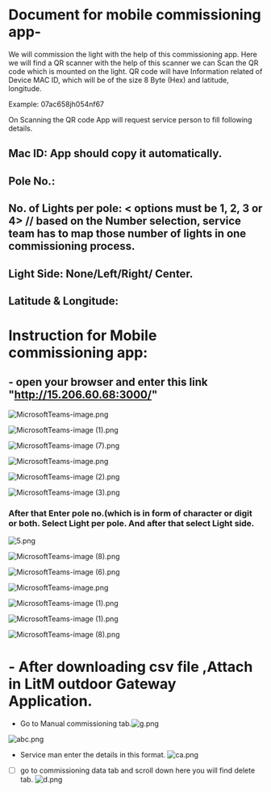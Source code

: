 # **Document for mobile commissioning app-**

We will commission the light with the help of this commissioning app. Here we will find a QR scanner with the help of this scanner we can Scan the QR code  which is mounted on the light.
 QR code will have Information related of Device MAC ID, which will be of the size 8 Byte (Hex) and latitude, longitude.  

Example: 07ac658jh054nf67

On Scanning the QR code App will request service person to fill following details. 	

## Mac ID: <No need to fill> App should copy it automatically.

## Pole No.: <Service person will fill> 

## No. of Lights per pole: < options must be 1, 2, 3 or 4> // based on the Number selection, service team has to map those number of lights in one commissioning process.

## Light Side: <Direction of light on particular light>   None/Left/Right/ Center.

## Latitude & Longitude:  <This app will detect automatically using GPS>

#  **Instruction for Mobile commissioning app:**
## - open your browser and enter this link "http://15.206.60.68:3000/"






![MicrosoftTeams-image.png](/.attachments/MicrosoftTeams-image-c2fbb1bc-db02-4185-9752-7017465ea549.png)





![MicrosoftTeams-image (1).png](/.attachments/MicrosoftTeams-image%20(1)-e3aead73-be14-487d-81b4-c56d4e973a24.png)










![MicrosoftTeams-image (7).png](/.attachments/MicrosoftTeams-image%20(7)-d66a1bc9-738c-4251-8555-d6be341a1277.png)






![MicrosoftTeams-image.png](/.attachments/MicrosoftTeams-image-0568642c-e4d7-4d5c-96d0-18d6ba933ca2.png)





![MicrosoftTeams-image (2).png](/.attachments/MicrosoftTeams-image%20(2)-eb9a3d04-4dd8-4fb6-ae1e-0d748ed38c96.png)




![MicrosoftTeams-image (3).png](/.attachments/MicrosoftTeams-image%20(3)-afc99cad-693f-4b97-a08c-b92e338b6628.png)
 
###   **After that Enter pole no.(which is in form of character or digit or both. Select Light per pole. And after that select Light side.**

![5.png](/.attachments/5-2fa35b2b-f019-46d1-b0d8-a809bb79ba68.png)




![MicrosoftTeams-image (8).png](/.attachments/MicrosoftTeams-image%20(8)-2914ec25-48c3-4bc3-adad-0069c4ba82ea.png)




![MicrosoftTeams-image (6).png](/.attachments/MicrosoftTeams-image%20(6)-3af790d3-c652-4052-ad5d-9436b9426541.png)



![MicrosoftTeams-image.png](/.attachments/MicrosoftTeams-image-c7d7c69c-3900-47e3-b0f8-547aa2ce635d.png)



![MicrosoftTeams-image (1).png](/.attachments/MicrosoftTeams-image%20(1)-7f840706-c451-4b6a-94f1-07b310e00d1a.png)





![MicrosoftTeams-image (1).png](/.attachments/MicrosoftTeams-image%20(1)-60816f13-52e6-4880-991a-cbed70db081c.png)


































![MicrosoftTeams-image (8).png](/.attachments/MicrosoftTeams-image%20(8)-ba581e00-07ec-4c4a-91ef-a77570a78efa.png)
#  - After downloading csv file ,Attach in LitM outdoor Gateway Application. 



-  Go to  Manual commissioning tab.![g.png](/.attachments/g-40e0f17c-e950-4f3c-863f-67a0e63fd283.png)

![abc.png](/.attachments/abc-2b6f64ac-eff0-4b05-b980-7059f5bf51fa.png)
- Service man enter the details in this format.
![ca.png](/.attachments/ca-cb8448bf-1322-4d1f-aa1a-d41388305e55.png)




- [ ] go to commissioning data tab and scroll down here you will find delete tab.
![d.png](/.attachments/d-e5dd1dbc-b421-4e1e-a017-10da301d1488.png)